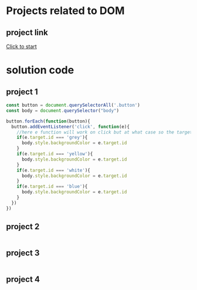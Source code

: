 # Projects related to DOM 

## project link 
[Click to start](https://stackblitz.com/edit/dom-project-chaiaurcode?file=index.html)


# solution code  

## project 1 

```javascript
const button = document.querySelectorAll('.button')
const body = document.querySelector("body")

button.forEach(function(button){
  button.addEventListener('click', function(e){
    //here e function will work on click but at what case so the target is here id and id is grey and white it select the element and the color name is same as id so we have used e.target.id in the place of color, one can give the color value directly 
    if(e.target.id === 'grey'){
      body.style.backgroundColor = e.target.id
    }
    if(e.target.id === 'yellow'){
      body.style.backgroundColor = e.target.id
    }
    if(e.target.id === 'white'){
      body.style.backgroundColor = e.target.id
    }
    if(e.target.id === 'blue'){
      body.style.backgroundColor = e.target.id
    }
  })
})

```

## project 2
```javascript


```

## project 3 
```javascript


```
## project 4 
```javascript


```